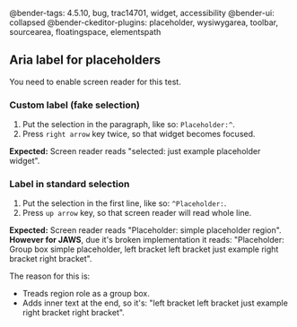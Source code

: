 @bender-tags: 4.5.10, bug, trac14701, widget, accessibility
@bender-ui: collapsed
@bender-ckeditor-plugins: placeholder, wysiwygarea, toolbar, sourcearea, floatingspace, elementspath

## Aria label for placeholders

You need to enable screen reader for this test.

### Custom label (fake selection)

1. Put the selection in the paragraph, like so: `Placeholder:^`.
1. Press `right arrow` key twice, so that widget becomes focused.

**Expected:** Screen reader reads "selected: just example placeholder widget".

### Label in standard selection

1. Put the selection in the first line, like so: `^Placeholder:`.
1. Press `up arrow` key, so that screen reader will read whole line.

**Expected:** Screen reader reads "Placeholder: simple placeholder region". **However for JAWS**, due it's broken
implementation it reads: "Placeholder: Group box simple placeholder, left bracket left bracket just example right
bracket right bracket".

The reason for this is:

* Treads region role as a group box.
* Adds inner text at the end, so it's: "left bracket left bracket just example right bracket right bracket".

